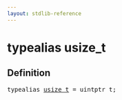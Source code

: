 ```yaml
---
layout: stdlib-reference
---
```


# typealias usize\_t

## Definition

<pre>
<span class='code_keyword'>typealias</span> <a href="/stdlib-reference/types/usize_t">usize_t</a> = uintptr_t;
</pre>

